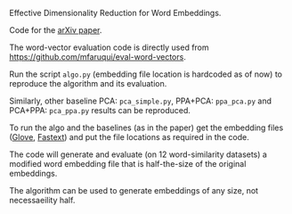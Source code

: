 Effective Dimensionality Reduction for Word Embeddings.

Code for the [arXiv paper](https://arxiv.org/abs/1708.03629).

The word-vector evaluation code is directly used from https://github.com/mfaruqui/eval-word-vectors.  

Run the script ```algo.py``` (embedding file location is hardcoded as of now) to reproduce the algorithm and its evaluation. 

Similarly, other baseline PCA: ```pca_simple.py```, PPA+PCA: ```ppa_pca.py``` and PCA+PPA: ```pca_ppa.py``` results can be reproduced.

To run the algo and the baselines (as in the paper) get the embedding files ([Glove](https://nlp.stanford.edu/projects/glove/), [Fastext](https://github.com/facebookresearch/fastText/blob/master/pretrained-vectors.md)) and put the file locations as required in the code.

The code will generate and evaluate (on 12 word-similarity datasets) a modified word embedding file that is half-the-size of the original embeddings.

The algorithm can be used to generate embeddings of any size, not necessaeility half.
